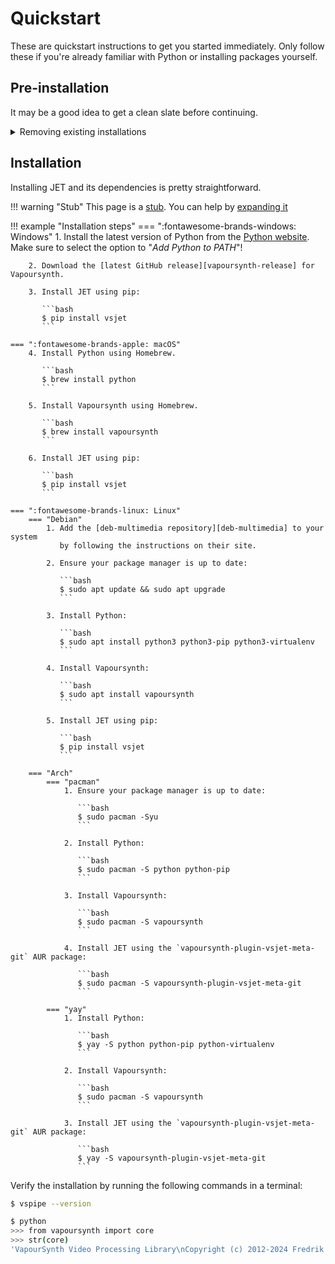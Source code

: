 # Quickstart

These are quickstart instructions to get you started immediately.
Only follow these if you're already familiar with Python
or installing packages yourself.

## Pre-installation

It may be a good idea to get a clean slate before continuing.

<details class="example">
    <summary>Removing existing installations</summary>
       <div class="tab-content">
           <div class="admonition question">
               <p class="admonition-title">Necessity</p>
               <p>It's unknown how necessary this step is.
               If you're a programmer,
               you might want to keep your existing Python installation,
               but if you're not and you want to start fresh,
               this step is recommended.</p>
           </div>

           <p>
             Prior to (re-)installing Vapoursynth,
             make sure to remove any existing installations.
           </p>

           <p>
            This means deleting the following directories:
           </p>

           <ul>
               <li><code>%APPDATA%/VapourSynth</code></li>
               <li><code>%APPDATA%/Python</code></li>
               <li><code>%LOCALAPPDATA%/Programs/VapourSynth</code></li>
               <li><code>%LOCALAPPDATA%/Programs/Python</code></li>
           </ul>
       </div>
</details>

## Installation

Installing JET and its dependencies is pretty straightforward.

!!! warning "Stub"
    This page is a [stub][wikipedia-stubs].
    You can help by [expanding it][contributing]

!!! example "Installation steps"
    === ":fontawesome-brands-windows: Windows"
        1. Install the latest version of Python from the [Python website][python-download].<br>
            Make sure to select the option to "_Add Python to PATH_"!

        2. Download the [latest GitHub release][vapoursynth-release] for Vapoursynth.

        3. Install JET using pip:

           ```bash
           $ pip install vsjet
           ```

    === ":fontawesome-brands-apple: macOS"
        4. Install Python using Homebrew.

           ```bash
           $ brew install python
           ```

        5. Install Vapoursynth using Homebrew.

           ```bash
           $ brew install vapoursynth
           ```

        6. Install JET using pip:

           ```bash
           $ pip install vsjet
           ```

    === ":fontawesome-brands-linux: Linux"
        === "Debian"
            1. Add the [deb-multimedia repository][deb-multimedia] to your system
               by following the instructions on their site.

            2. Ensure your package manager is up to date:

               ```bash
               $ sudo apt update && sudo apt upgrade
               ```

            3. Install Python:

               ```bash
               $ sudo apt install python3 python3-pip python3-virtualenv
               ```

            4. Install Vapoursynth:

               ```bash
               $ sudo apt install vapoursynth
               ```

            5. Install JET using pip:

               ```bash
               $ pip install vsjet
               ```

        === "Arch"
            === "pacman"
                1. Ensure your package manager is up to date:

                   ```bash
                   $ sudo pacman -Syu
                   ```

                2. Install Python:

                   ```bash
                   $ sudo pacman -S python python-pip
                   ```

                3. Install Vapoursynth:

                   ```bash
                   $ sudo pacman -S vapoursynth
                   ```

                4. Install JET using the `vapoursynth-plugin-vsjet-meta-git` AUR package:

                   ```bash
                   $ sudo pacman -S vapoursynth-plugin-vsjet-meta-git
                   ```

            === "yay"
                1. Install Python:

                   ```bash
                   $ yay -S python python-pip python-virtualenv
                   ```

                2. Install Vapoursynth:

                   ```bash
                   $ sudo pacman -S vapoursynth
                   ```

                3. Install JET using the `vapoursynth-plugin-vsjet-meta-git` AUR package:

                   ```bash
                   $ yay -S vapoursynth-plugin-vsjet-meta-git
                   ```

Verify the installation by running the following commands in a terminal:

```bash
$ vspipe --version
```

```bash
$ python
>>> from vapoursynth import core
>>> str(core)
'VapourSynth Video Processing Library\nCopyright (c) 2012-2024 Fredrik Mellbin\n\tCore R70\n\tAPI R4.1\n\tAPI R3.6\n\tOptions: -\n\tNumber of Threads: 32\n\tMax Cache Size: 4096\n'
```

[//]: # (stubs)
[contributing]: https://github.com/Jaded-Encoding-Thaumaturgy/JET-Guide?tab=readme-ov-file#contributing
[wikipedia-stubs]: https://en.wikipedia.org/wiki/Wikipedia:Stubs

[//]: # (programs and other urls)
[python-download]: https://www.python.org/downloads/
[vapoursynth-release]: https://github.com/vapoursynth/vapoursynth/releases
[deb-multimedia]: https://www.deb-multimedia.org/
